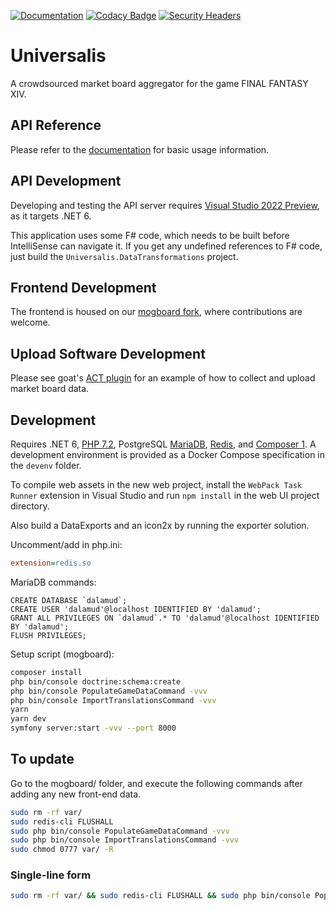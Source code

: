 [![Documentation](https://img.shields.io/badge/docs-here-informational)](https://universalis.app/docs)
[![Codacy Badge](https://api.codacy.com/project/badge/Grade/f328839ff36f47f7a5672856740d9c00)](https://app.codacy.com/gh/Universalis-FFXIV/Universalis?utm_source=github.com&utm_medium=referral&utm_content=Universalis-FFXIV/Universalis&utm_campaign=Badge_Grade_Settings)
[![Security Headers](https://img.shields.io/security-headers?url=https%3A%2F%2Funiversalis.app)](https://securityheaders.com/?q=https%3A%2F%2Funiversalis.app&followRedirects=on)

# Universalis

A crowdsourced market board aggregator for the game FINAL FANTASY XIV.

## API Reference
Please refer to the [documentation](https://universalis.app/docs) for basic usage information.

## API Development
Developing and testing the API server requires [Visual Studio 2022 Preview](https://docs.microsoft.com/en-us/visualstudio/releases/2022/release-notes-preview), as it targets .NET 6.

This application uses some F# code, which needs to be built before IntelliSense can navigate it. If you get any undefined references to F# code, just build the `Universalis.DataTransformations` project.

## Frontend Development
The frontend is housed on our [mogboard fork](https://github.com/Universalis-FFXIV/mogboard), where contributions are welcome.

## Upload Software Development
Please see goat's [ACT plugin](https://github.com/goaaats/universalis_act_plugin) for an example of how to collect and upload market board data.

## Development
Requires .NET 6, [PHP 7.2](https://www.php.net/downloads.php), PostgreSQL [MariaDB](https://mariadb.org/download/), [Redis](https://redis.io/download), and [Composer 1](https://getcomposer.org/). A development environment is provided as a Docker Compose specification in the `devenv` folder.

To compile web assets in the new web project, install the `WebPack Task Runner` extension in Visual Studio and run `npm install` in the web UI project directory.

Also build a DataExports and an icon2x by running the exporter solution.

Uncomment/add in php.ini:
```ini
extension=redis.so
```

MariaDB commands:
```mysql
CREATE DATABASE `dalamud`;
CREATE USER 'dalamud'@localhost IDENTIFIED BY 'dalamud';
GRANT ALL PRIVILEGES ON `dalamud`.* TO 'dalamud'@localhost IDENTIFIED BY 'dalamud';
FLUSH PRIVILEGES;
```

Setup script (mogboard):
```bash
composer install
php bin/console doctrine:schema:create
php bin/console PopulateGameDataCommand -vvv
php bin/console ImportTranslationsCommand -vvv
yarn
yarn dev
symfony server:start -vvv --port 8000
```

## To update
Go to the mogboard/ folder, and execute the following commands after adding any new front-end data.
```bash
sudo rm -rf var/
sudo redis-cli FLUSHALL
sudo php bin/console PopulateGameDataCommand -vvv
sudo php bin/console ImportTranslationsCommand -vvv
sudo chmod 0777 var/ -R
```

### Single-line form
```bash
sudo rm -rf var/ && sudo redis-cli FLUSHALL && sudo php bin/console PopulateGameDataCommand -vvv && sudo php bin/console ImportTranslationsCommand -vvv && sudo chmod 0777 var/ -R
```
